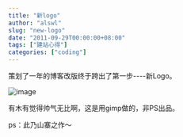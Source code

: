 ```yaml
---
title: "新logo"
author: "alswl"
slug: "new-logo"
date: "2011-09-29T00:00:00+08:00"
tags: ["建站心得"]
categories: ["coding"]
---
```


策划了一年的博客改版终于跨出了第一步----新Logo。

![image](https://4ocf5n.dijingchao.com/upload_dropbox/201109/d3_128.png)

有木有觉得帅气无比啊，这是用gimp做的，非PS出品。

ps：此乃山寨之作～

